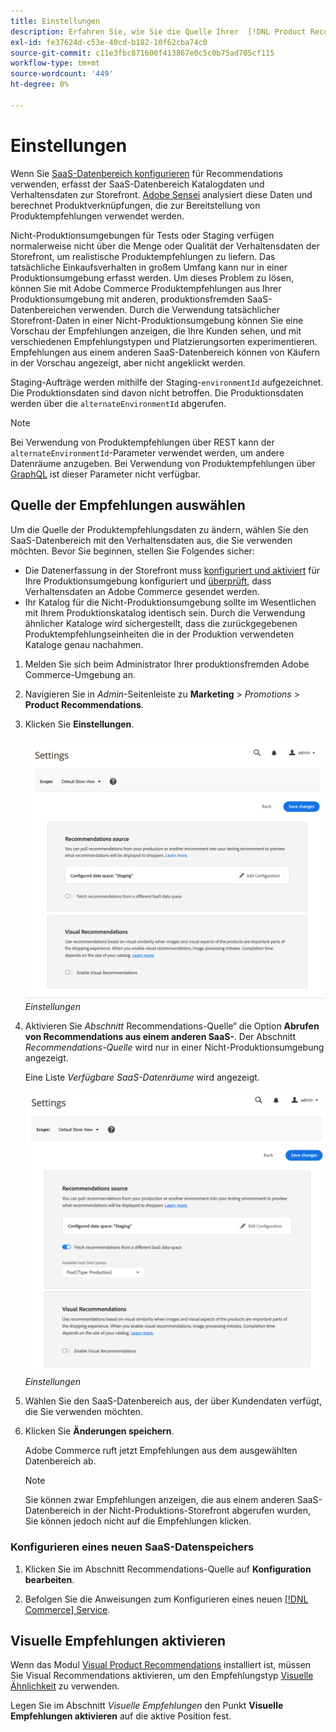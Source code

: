 ```yaml
---
title: Einstellungen
description: Erfahren Sie, wie Sie die Quelle Ihrer  [!DNL Product Recommendations]  ändern und visuelle Empfehlungen aktivieren.
exl-id: fe37624d-c53e-40cd-b182-10f62cba74c0
source-git-commit: c11e3fbc871600f413867e0c5c0b75ad705cf115
workflow-type: tm+mt
source-wordcount: '449'
ht-degree: 0%

---
```


# Einstellungen

Wenn Sie [SaaS-Datenbereich konfigurieren](../landing/saas.md#saas-configuration) für Recommendations verwenden, erfasst der SaaS-Datenbereich Katalogdaten und Verhaltensdaten zur Storefront. [Adobe Sensei](https://www.adobe.com/sensei.html) analysiert diese Daten und berechnet Produktverknüpfungen, die zur Bereitstellung von Produktempfehlungen verwendet werden.

Nicht-Produktionsumgebungen für Tests oder Staging verfügen normalerweise nicht über die Menge oder Qualität der Verhaltensdaten der Storefront, um realistische Produktempfehlungen zu liefern. Das tatsächliche Einkaufsverhalten in großem Umfang kann nur in einer Produktionsumgebung erfasst werden. Um dieses Problem zu lösen, können Sie mit Adobe Commerce Produktempfehlungen aus Ihrer Produktionsumgebung mit anderen, produktionsfremden SaaS-Datenbereichen verwenden. Durch die Verwendung tatsächlicher Storefront-Daten in einer Nicht-Produktionsumgebung können Sie eine Vorschau der Empfehlungen anzeigen, die Ihre Kunden sehen, und mit verschiedenen Empfehlungstypen und Platzierungsorten experimentieren. Empfehlungen aus einem anderen SaaS-Datenbereich können von Käufern in der Vorschau angezeigt, aber nicht angeklickt werden.

Staging-Aufträge werden mithilfe der Staging-`environmentId` aufgezeichnet. Die Produktionsdaten sind davon nicht betroffen. Die Produktionsdaten werden über die `alternateEnvironmentId` abgerufen.

>[!NOTE]
>
>Bei Verwendung von Produktempfehlungen über REST kann der `alternateEnvironmentId`-Parameter verwendet werden, um andere Datenräume anzugeben. Bei Verwendung von Produktempfehlungen über [GraphQL](https://developer.adobe.com/commerce/services/graphql/recommendations/recommendations/) ist dieser Parameter nicht verfügbar.

## Quelle der Empfehlungen auswählen

Um die Quelle der Produktempfehlungsdaten zu ändern, wählen Sie den SaaS-Datenbereich mit den Verhaltensdaten aus, die Sie verwenden möchten. Bevor Sie beginnen, stellen Sie Folgendes sicher:

- Die Datenerfassung in der Storefront muss [konfiguriert und aktiviert](install-configure.md) für Ihre Produktionsumgebung konfiguriert und [überprüft](verify.md), dass Verhaltensdaten an Adobe Commerce gesendet werden.
- Ihr Katalog für die Nicht-Produktionsumgebung sollte im Wesentlichen mit Ihrem Produktionskatalog identisch sein. Durch die Verwendung ähnlicher Kataloge wird sichergestellt, dass die zurückgegebenen Produktempfehlungseinheiten die in der Produktion verwendeten Kataloge genau nachahmen.

1. Melden Sie sich beim Administrator Ihrer produktionsfremden Adobe Commerce-Umgebung an.

1. Navigieren Sie in _Admin_-Seitenleiste zu **Marketing** > _Promotions_ > **Product Recommendations**.

1. Klicken Sie **Einstellungen**.

   ![Produktempfehlungseinstellungen](assets/settings.png)
   _Einstellungen_

1. Aktivieren Sie _Abschnitt_ Recommendations-Quelle“ die Option **Abrufen von Recommendations aus einem anderen SaaS-**. Der Abschnitt _Recommendations-Quelle_ wird nur in einer Nicht-Produktionsumgebung angezeigt.

   Eine Liste _Verfügbare SaaS-Datenräume_ wird angezeigt.

   ![Produktempfehlungseinstellungen](assets/settings-select-saas.png)
   _Einstellungen_

1. Wählen Sie den SaaS-Datenbereich aus, der über Kundendaten verfügt, die Sie verwenden möchten.

1. Klicken Sie **Änderungen speichern**.

   Adobe Commerce ruft jetzt Empfehlungen aus dem ausgewählten Datenbereich ab.

   >[!NOTE]
   >
   > Sie können zwar Empfehlungen anzeigen, die aus einem anderen SaaS-Datenbereich in der Nicht-Produktions-Storefront abgerufen wurden, Sie können jedoch nicht auf die Empfehlungen klicken.

### Konfigurieren eines neuen SaaS-Datenspeichers

1. Klicken Sie im Abschnitt Recommendations-Quelle auf **Konfiguration bearbeiten**.

1. Befolgen Sie die Anweisungen zum Konfigurieren eines neuen [[!DNL Commerce] Service](/help/landing/saas.md).

## Visuelle Empfehlungen aktivieren

Wenn das Modul [Visual Product Recommendations](install-configure.md) installiert ist, müssen Sie Visual Recommendations aktivieren, um den Empfehlungstyp [Visuelle Ähnlichkeit](type.md#visualsim) zu verwenden.

Legen Sie im Abschnitt _Visuelle Empfehlungen_ den Punkt **Visuelle Empfehlungen aktivieren** auf die aktive Position fest.
